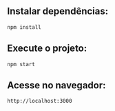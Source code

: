 ## Instalar dependências:

`npm install`

## Execute o projeto:

`npm start`

## Acesse no navegador:

`http://localhost:3000`
